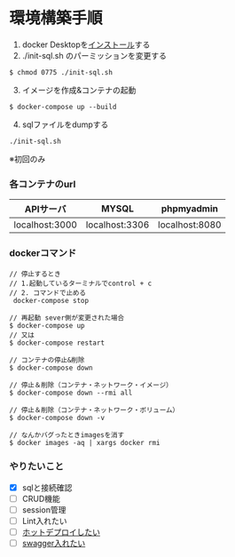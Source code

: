 # 環境構築手順

1. docker Desktopを[インストール](https://www.docker.com/products/docker-desktop)する
2. ./init-sql.sh のパーミッションを変更する
```
$ chmod 0775 ./init-sql.sh
```
3. イメージを作成&コンテナの起動
```
$ docker-compose up --build
```
4. sqlファイルをdumpする
```
./init-sql.sh
```
※初回のみ

### 各コンテナのurl

| APIサーバ       |       MYSQL    |   phpmyadmin   |
|:--------------:|:--------------:|:--------------:|
| localhost:3000 | localhost:3306 | localhost:8080 |


### dockerコマンド
```
// 停止するとき
// 1.起動しているターミナルでcontrol + c
// 2. コマンドで止める
 docker-compose stop

// 再起動 sever側が変更された場合
$ docker-compose up
// 又は
$ docker-compose restart

// コンテナの停止&削除
$ docker-compose down

// 停止＆削除（コンテナ・ネットワーク・イメージ）
$ docker-compose down --rmi all

// 停止＆削除（コンテナ・ネットワーク・ボリューム）
$ docker-compose down -v

// なんかバグったときimagesを消す
$ docker images -aq | xargs docker rmi
```

### やりたいこと
- [x] sqlと接続確認
- [ ] CRUD機能
- [ ] session管理
- [ ] Lint入れたい
- [ ] [ホットデプロイしたい](https://note.com/kawa1228/n/nb18e19fbf4cc)
- [ ] [swagger入れたい](https://blog.mamansoft.net/2019/08/12/develop-express-with-typescript-cool-environment/#typescript%E5%8C%96)
